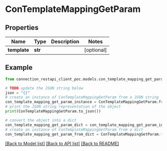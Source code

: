 # ConTemplateMappingGetParam


## Properties

Name | Type | Description | Notes
------------ | ------------- | ------------- | -------------
**template** | **str** |  | [optional] 

## Example

```python
from connection_restapi_client_poc.models.con_template_mapping_get_param import ConTemplateMappingGetParam

# TODO update the JSON string below
json = "{}"
# create an instance of ConTemplateMappingGetParam from a JSON string
con_template_mapping_get_param_instance = ConTemplateMappingGetParam.from_json(json)
# print the JSON string representation of the object
print(ConTemplateMappingGetParam.to_json())

# convert the object into a dict
con_template_mapping_get_param_dict = con_template_mapping_get_param_instance.to_dict()
# create an instance of ConTemplateMappingGetParam from a dict
con_template_mapping_get_param_from_dict = ConTemplateMappingGetParam.from_dict(con_template_mapping_get_param_dict)
```
[[Back to Model list]](../README.md#documentation-for-models) [[Back to API list]](../README.md#documentation-for-api-endpoints) [[Back to README]](../README.md)


